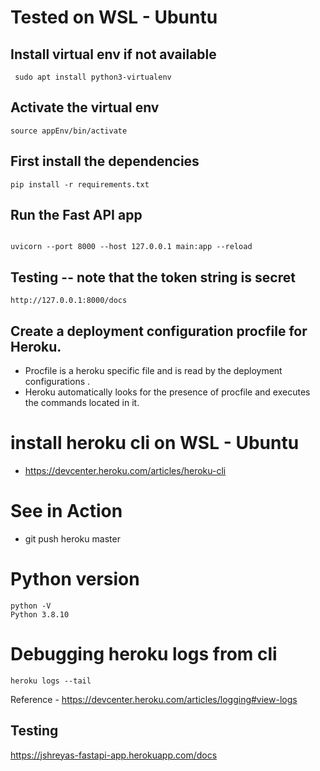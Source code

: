 # Tested on WSL - Ubuntu

## Install virtual env if not available

```
 sudo apt install python3-virtualenv
```

## Activate the virtual env
```
source appEnv/bin/activate
```


##  First install the dependencies

```
pip install -r requirements.txt
 ```

 ## Run the Fast API app

 ```

 uvicorn --port 8000 --host 127.0.0.1 main:app --reload

 ```

 ## Testing  -- note that the token string is secret
 ```
http://127.0.0.1:8000/docs 
 ```

 ## Create a deployment configuration procfile for Heroku.

 * Procfile is a heroku specific file and is read by the deployment configurations .
 * Heroku automatically looks for the presence of procfile and executes the commands located in it.


# install heroku cli on WSL - Ubuntu
* https://devcenter.heroku.com/articles/heroku-cli 

# See  in Action 
*  git push heroku master


# Python version

```
python -V
Python 3.8.10
```

# Debugging heroku logs from cli
```
heroku logs --tail
```

Reference - https://devcenter.heroku.com/articles/logging#view-logs 

## Testing 
https://jshreyas-fastapi-app.herokuapp.com/docs 